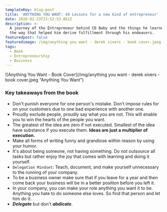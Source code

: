 ```yaml
---
templateKey: blog-post
title: 'ANYTHING YOU WANT: 49 Lessons for a new kind of entrepreneur'
date: 2020-02-23T23:52:53.861Z
description: >-
  A journey of the Entrepreneur behind CD Baby and the things he learned along
  the way that helped him derive fulfillment through his endeavors.
featuredpost: false
featuredimage: /img/anything you want - derek sivers - book cover.jpeg
tags:
  - Book
  - Entrepreneurship
  - Business
---
```

![Anything You Want - Book Cover](/img/anything you want - derek sivers - book cover.jpeg "Anything You Want")

### Key takeaways from the book

* Don't punish everyone for one person's mistake. Don’t impose rules for on your customers due to one bad experience with another one.
* Proudly exclude people, proudly say what you are not. This will enable you to win the hearts of the people you want.
* The greatest of the idea are zero if not executed. Smallest of the idea have substance if you execute them. **Ideas are just a multiplier of execution.**
* Make all forms of writing funny and grandiose within reason by using your humor.
* It's about being someone, not having something. Do not outsource all tasks but rather enjoy the joy that comes with learning and doing it yourself.
* `Delegation Mindset`: Teach, document, and make yourself unnecessary to the running of your company.
* To be a business owner make sure that if you leave for a year and then come back your business will be in a better position before you left it.
* In your company, you can make your role anything you want it to be. Anything you hate to do someone else loves. So find that person and let him do it.
* ***Delegate*** but don't ***abdicate***.

